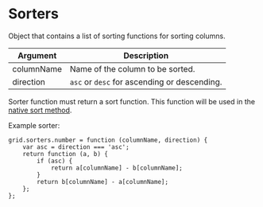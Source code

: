 Sorters
=======

Object that contains a list of sorting functions for sorting columns.

| Argument | Description |
|-----|------|
| columnName | Name of the column to be sorted. |
| direction | `asc` or `desc` for ascending or descending. |

Sorter function must return a sort function.
This function will be used in the [native sort method](https://developer.mozilla.org/en-US/docs/Web/JavaScript/Reference/Global_Objects/Array/sort).

Example sorter:

    grid.sorters.number = function (columnName, direction) {
        var asc = direction === 'asc';
        return function (a, b) {
            if (asc) {
                return a[columnName] - b[columnName];
            }
            return b[columnName] - a[columnName];
        };
    };

